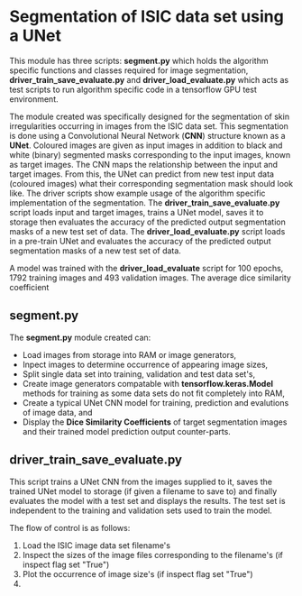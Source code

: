 # Segmentation of ISIC data set using a UNet
This module has three scripts: **segment.py** which holds the 
algorithm specific functions and classes  required for image 
segmentation, **driver_train_save_evaluate.py** and 
**driver_load_evaluate.py** which acts as test scripts 
to run algorithm specific code in a tensorflow GPU 
test environment.

The module created was specifically designed for the segmentation 
of skin irregularities occurring in images from the ISIC data set. 
This segmentation is done using a Convolutional Neural Network 
(**CNN**) structure known as a **UNet**. Coloured images are given
as input images in addition to black and white (binary) segmented masks
corresponding to the input images, known as target images. The CNN maps
the relationship between the input and target images. From this, the UNet
can predict from new test input data (coloured images) what their 
corresponding segmentation mask should look like. The driver scripts 
show example usage of the algorithm specific implementation of the 
segmentation. The **driver_train_save_evaluate.py** script loads 
input and target images, trains a UNet model, saves it to storage then 
evaluates the accuracy of the predicted output segmentation masks of a 
new test set of data. The **driver_load_evaluate.py** script loads in a 
pre-train UNet and evaluates the accuracy of the predicted output 
segmentation masks of a new test set of data. 

A model was trained with the **driver_load_evaluate** script for 100
epochs, 1792 training images and 493 validation images. The average 
dice similarity coefficient    

## segment.py
The **segment.py** module created can: 
* Load images from storage into RAM or image generators,
* Inpect images to determine occurrence of appearing 
image sizes,
* Split single data set into training, validation and 
test data set's,
* Create image generators compatable with 
**tensorflow.keras.Model** methods for training as some 
data sets do not fit completely into RAM,
* Create a typical UNet CNN model for training, prediction
 and evalutions of image data, and
* Display the **Dice Similarity Coefficients** of target
 segmentation images and their trained model prediction 
 output counter-parts. 
 
## driver_train_save_evaluate.py
This script trains a UNet CNN from the images supplied to it, 
saves the trained UNet model to storage (if given a filename 
to save to) and finally evaluates the model with a test set 
and displays the results. The test set is independent to the 
training and validation sets used to train
the model.

The flow of control is as follows:
1. Load the ISIC image data set filename's
2. Inspect the sizes of the image files corresponding to the 
filename's (if inspect flag set "True")
3. Plot the occurrence of image size's (if inspect flag 
set "True")
4. 
